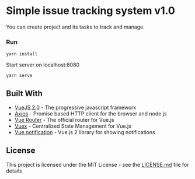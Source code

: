 # Simple issue tracking system v1.0

You can create project and its tasks to track and manage.

### Run

```
yarn install
```
Start server on localhost:8080

```
yarn serve
```

## Built With

* [VueJS 2.0](https://vuejs.org/) - The progressive javascript framework
* [Axios](https://github.com/axios/axios) - Promise based HTTP client for the browser and node.js
* [Vue Router](https://router.vuejs.org/en/) - The official router for Vue.js
* [Vuex](https://vuex.vuejs.org/en/) - Centralized State Management for Vue.js
* [Vue notification](http://vue-notification.yev.io/) - Vue.js 2 library for showing notifications

## License

This project is licensed under the MIT License - see the [LICENSE.md](LICENSE.md) file for details

